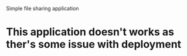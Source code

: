Simple file sharing application 

# This application doesn't works as ther's some issue with deployment 

